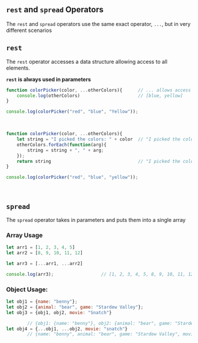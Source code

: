 ## ```rest``` and ```spread``` Operators

The ```rest``` and ```spread``` operators use the same exact operator, ```...```, but in very different scenarios

## ```rest```
The ```rest``` operator accesses a data structure allowing access to all elements.

**```rest``` is always used in parameters**

```js
function colorPicker(color, ...otherColors){      // ... allows access to all other elements passed in as an array
    console.log(otherColors)                      // [blue, yellow]
}

console.log(colorPicker("red", "blue", "Yellow"));
```
<br>

```js
function colorPicker(color, ...otherColors){ 
    let string = "I picked the colors: " + color  // "I picked the colors red" 
    otherColors.forEach(function(arg){
        string = string + ", " + arg;
    });
    return string                                 // "I picked the colors red, blue, yellow"          
}                        

console.log(colorPicker("red", "blue", "yellow"));
```
<br>

## ```spread```
The ```spread``` operator takes in parameters and puts them into a single array

### Array Usage
```js
let arr1 = [1, 2, 3, 4, 5]
let arr2 = [8, 9, 10, 11, 12]

let arr3 = [...arr1, ...arr2]

console.log(arr3);                  // [1, 2, 3, 4, 5, 8, 9, 10, 11, 12]
```
### Object Usage:
```js
let obj1 = {name: "benny"};
let obj2 = {animal: "bear", game: "Stardew Valley"};
let obj3 = {obj1, obj2, movie: "Snatch"}

        // {obj1: {name: "benny"}, obj2: {animal: "bear", game: "Stardew Valley"}, movie: "snatch" }
let obj4 = {...obj1, ...obj2, movie: "snatch"}
        // {name: "benny", animal: "bear", game: "Stardew Valley", movie: "snatch" }
```